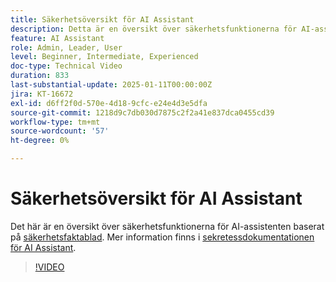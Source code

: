 ```yaml
---
title: Säkerhetsöversikt för AI Assistant
description: Detta är en översikt över säkerhetsfunktionerna för AI-assistenten baserat på faktablad om säkerhet.
feature: AI Assistant
role: Admin, Leader, User
level: Beginner, Intermediate, Experienced
doc-type: Technical Video
duration: 833
last-substantial-update: 2025-01-11T00:00:00Z
jira: KT-16672
exl-id: d6ff2f0d-570e-4d18-9cfc-e24e4d3e5dfa
source-git-commit: 1218d9c7db030d7875c2f2a41e837dca0455cd39
workflow-type: tm+mt
source-wordcount: '57'
ht-degree: 0%

---
```



# Säkerhetsöversikt för AI Assistant

Det här är en översikt över säkerhetsfunktionerna för AI-assistenten baserat på <a href="https://www.adobe.com/content/dam/cc/en/trust-center/ungated/whitepapers/experience-cloud/adobe-ai-assistant-in-aep-security-fact-sheet.pdf">säkerhetsfaktablad</a>.  Mer information finns i [sekretessdokumentationen för AI Assistant](https://experienceleague.adobe.com/en/docs/experience-platform/ai-assistant/privacy).

>[!VIDEO](https://video.tv.adobe.com/v/3441066/?learn=on&enablevpops)
